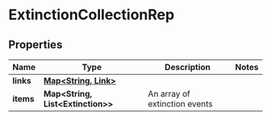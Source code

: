 

# ExtinctionCollectionRep


## Properties

| Name | Type | Description | Notes |
|------------ | ------------- | ------------- | -------------|
|**links** | [**Map&lt;String, Link&gt;**](Link.md) |  |  |
|**items** | **Map&lt;String, List&lt;Extinction&gt;&gt;** | An array of extinction events |  |




